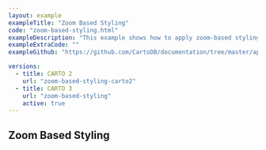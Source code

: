 ```yaml
---
layout: example
exampleTitle: "Zoom Based Styling"
code: "zoom-based-styling.html"
exampleDescription: "This example shows how to apply zoom-based styling to a proportional symbol map. Based on <a href='https://carto.com/blog/proportional-symbol-maps/' target='_blank'>this blogpost</a>."
exampleExtraCode: ""
exampleGithub: "https://github.com/CartoDB/documentation/tree/master/app/content/deck-gl/examples/styling/zoom-based-styling.html"

versions:
  - title: CARTO 2
    url: "zoom-based-styling-carto2"
  - title: CARTO 3
    url: "zoom-based-styling"
    active: true
---
```

## Zoom Based Styling